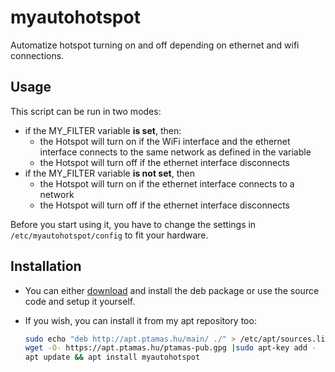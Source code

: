# myautohotspot
Automatize hotspot turning on and off depending on ethernet and wifi connections.

## Usage

This script can be run in two modes:

- if the MY_FILTER variable **is set**, then:
  - the Hotspot will turn on if the WiFi interface and the ethernet interface connects to the same network as defined in the variable
  - the Hotspot will turn off if the ethernet interface disconnects
- if the MY_FILTER variable **is not set**, then
  - the Hotspot will turn on if the ethernet interface connects to a network
  - the Hotspot will turn off if the ethernet interface disconnects

Before you start using it, you have to change the settings in `/etc/myautohotspot/config` to fit your hardware.

## Installation
- You can either [download](https://github.com/tamas646/myautohotspot/raw/main/myautohotspot_1.1.0_all.deb) and install the deb package or use the source code and setup it yourself.

- If you wish, you can install it from my apt repository too:

  ```sh
  sudo echo "deb http://apt.ptamas.hu/main/ ./" > /etc/apt/sources.list.d/apt.ptamas.list
  wget -O- https://apt.ptamas.hu/ptamas-pub.gpg |sudo apt-key add -
  apt update && apt install myautohotspot
  ```
